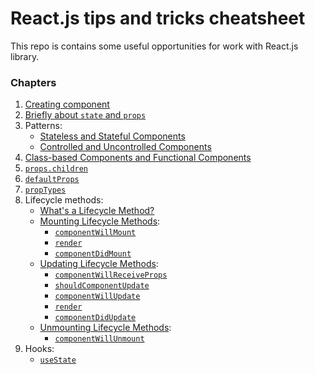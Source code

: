 # React.js tips and tricks cheatsheet

This repo is contains some useful opportunities for work with React.js library.

### Chapters

1. [Creating component](%20chapters/CreateComponent.md)
2. [Briefly about `state` and `props`](%20chapters/state_props.md)
3. Patterns: 
    * [Stateless and Stateful Components](%20chapters/patterns/StatelessStatefulComponents.md)
    * [Controlled and Uncontrolled Components](%20chapters/patterns/ControlledUncontrolledComponents.md)
4. [Class-based Components and Functional Components](%20chapters/ClassFuncComponents.md)
5. [`props.children`](%20chapters/props_children.md)
6. [`defaultProps`](%20chapters/defaultProps.md)
7. [`propTypes`](%20chapters/propTypes.md)
8. Lifecycle methods:
    * [What's a Lifecycle Method?](%20chapters/lifecycle_methods/LifecycleMethodsDescr.md)
    * [Mounting Lifecycle Methods](%20chapters/lifecycle_methods/types/mounting/MountingLifecycleMethods.md):
        * [`componentWillMount`](%20chapters/lifecycle_methods/types/mounting/componentWillMount.md)
        * [`render`](%20chapters/lifecycle_methods/types/mounting/render.md)
        * [`componentDidMount`](%20chapters/lifecycle_methods/types/mounting/componentDidMount.md)
    * [Updating Lifecycle Methods](%20chapters/lifecycle_methods/types/updating/UpdatingLifecycleMethods.md):
        * [`componentWillReceiveProps`](%20chapters/lifecycle_methods/types/updating/componentWillReceiveProps.md)
        * [`shouldComponentUpdate`](%20chapters/lifecycle_methods/types/updating/shouldComponentUpdate.md)
        * [`componentWillUpdate`](%20chapters/lifecycle_methods/types/updating/componentWillUpdate.md)
        * [`render`](%20chapters/lifecycle_methods/types/mounting/render.md)
        * [`componentDidUpdate`](%20chapters/lifecycle_methods/types/updating/componentDidUpdate.md)
    * [Unmounting Lifecycle Methods](%20chapters/lifecycle_methods/types/unmounting/UnmountingLifecycleMethods.md):
        * [`componentWillUnmount`]()
9. Hooks:
    * [`useState`](%20chapters/hooks/useState.md)        